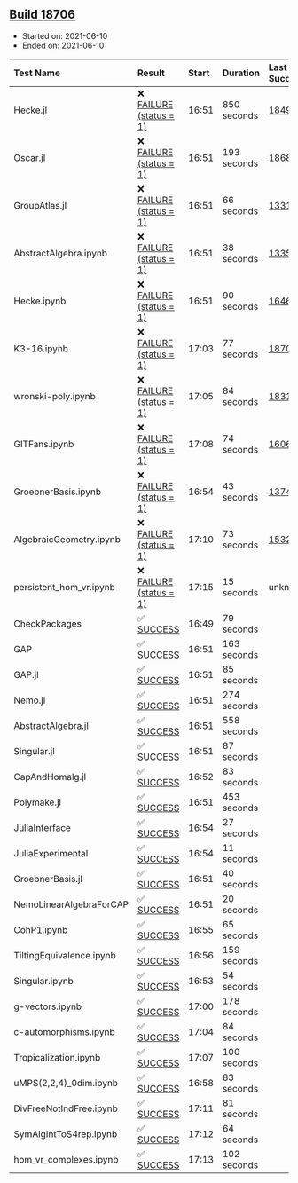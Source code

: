 ## [Build 18706](https://oscarci.mathematik.uni-kl.de/job/oscar/18706/)

* Started on: 2021-06-10
* Ended on: 2021-06-10

| Test Name    | Result | Start | Duration | Last Success | First Failure |
|:-------------|:-------|:------|:---------|:-------------|:--------------|
| Hecke.jl | ❌ [FAILURE (status = 1)](https://oscarci.mathematik.uni-kl.de/job/oscar/18706/artifact/logs/build-18706/Hecke.jl.log) | 16:51 | 850 seconds | [18490](https://oscarci.mathematik.uni-kl.de/job/oscar/18490/) | [18491](https://oscarci.mathematik.uni-kl.de/job/oscar/18491/) |
| Oscar.jl | ❌ [FAILURE (status = 1)](https://oscarci.mathematik.uni-kl.de/job/oscar/18706/artifact/logs/build-18706/Oscar.jl.log) | 16:51 | 193 seconds | [18684](https://oscarci.mathematik.uni-kl.de/job/oscar/18684/) | [18685](https://oscarci.mathematik.uni-kl.de/job/oscar/18685/) |
| GroupAtlas.jl | ❌ [FAILURE (status = 1)](https://oscarci.mathematik.uni-kl.de/job/oscar/18706/artifact/logs/build-18706/GroupAtlas.jl.log) | 16:51 | 66 seconds | [13311](https://oscarci.mathematik.uni-kl.de/job/oscar/13311/) | [13312](https://oscarci.mathematik.uni-kl.de/job/oscar/13312/) |
| AbstractAlgebra.ipynb | ❌ [FAILURE (status = 1)](https://oscarci.mathematik.uni-kl.de/job/oscar/18706/artifact/logs/build-18706/AbstractAlgebra.ipynb.log) | 16:51 | 38 seconds | [13355](https://oscarci.mathematik.uni-kl.de/job/oscar/13355/) | [13356](https://oscarci.mathematik.uni-kl.de/job/oscar/13356/) |
| Hecke.ipynb | ❌ [FAILURE (status = 1)](https://oscarci.mathematik.uni-kl.de/job/oscar/18706/artifact/logs/build-18706/Hecke.ipynb.log) | 16:51 | 90 seconds | [16463](https://oscarci.mathematik.uni-kl.de/job/oscar/16463/) | [16464](https://oscarci.mathematik.uni-kl.de/job/oscar/16464/) |
| K3-16.ipynb | ❌ [FAILURE (status = 1)](https://oscarci.mathematik.uni-kl.de/job/oscar/18706/artifact/logs/build-18706/K3-16.ipynb.log) | 17:03 | 77 seconds | [18705](https://oscarci.mathematik.uni-kl.de/job/oscar/18705/) | [18706](https://oscarci.mathematik.uni-kl.de/job/oscar/18706/) |
| wronski-poly.ipynb | ❌ [FAILURE (status = 1)](https://oscarci.mathematik.uni-kl.de/job/oscar/18706/artifact/logs/build-18706/wronski-poly.ipynb.log) | 17:05 | 84 seconds | [18314](https://oscarci.mathematik.uni-kl.de/job/oscar/18314/) | [18315](https://oscarci.mathematik.uni-kl.de/job/oscar/18315/) |
| GITFans.ipynb | ❌ [FAILURE (status = 1)](https://oscarci.mathematik.uni-kl.de/job/oscar/18706/artifact/logs/build-18706/GITFans.ipynb.log) | 17:08 | 74 seconds | [16068](https://oscarci.mathematik.uni-kl.de/job/oscar/16068/) | [16069](https://oscarci.mathematik.uni-kl.de/job/oscar/16069/) |
| GroebnerBasis.ipynb | ❌ [FAILURE (status = 1)](https://oscarci.mathematik.uni-kl.de/job/oscar/18706/artifact/logs/build-18706/GroebnerBasis.ipynb.log) | 16:54 | 43 seconds | [13748](https://oscarci.mathematik.uni-kl.de/job/oscar/13748/) | [13749](https://oscarci.mathematik.uni-kl.de/job/oscar/13749/) |
| AlgebraicGeometry.ipynb | ❌ [FAILURE (status = 1)](https://oscarci.mathematik.uni-kl.de/job/oscar/18706/artifact/logs/build-18706/AlgebraicGeometry.ipynb.log) | 17:10 | 73 seconds | [15322](https://oscarci.mathematik.uni-kl.de/job/oscar/15322/) | [15323](https://oscarci.mathematik.uni-kl.de/job/oscar/15323/) |
| persistent_hom_vr.ipynb | ❌ [FAILURE (status = 1)](https://oscarci.mathematik.uni-kl.de/job/oscar/18706/artifact/logs/build-18706/persistent_hom_vr.ipynb.log) | 17:15 | 15 seconds | unknown | unknown |
| CheckPackages | ✅ [SUCCESS](https://oscarci.mathematik.uni-kl.de/job/oscar/18706/artifact/logs/build-18706/CheckPackages.log) | 16:49 | 79 seconds |  |  |
| GAP | ✅ [SUCCESS](https://oscarci.mathematik.uni-kl.de/job/oscar/18706/artifact/logs/build-18706/GAP.log) | 16:51 | 163 seconds |  |  |
| GAP.jl | ✅ [SUCCESS](https://oscarci.mathematik.uni-kl.de/job/oscar/18706/artifact/logs/build-18706/GAP.jl.log) | 16:51 | 85 seconds |  |  |
| Nemo.jl | ✅ [SUCCESS](https://oscarci.mathematik.uni-kl.de/job/oscar/18706/artifact/logs/build-18706/Nemo.jl.log) | 16:51 | 274 seconds |  |  |
| AbstractAlgebra.jl | ✅ [SUCCESS](https://oscarci.mathematik.uni-kl.de/job/oscar/18706/artifact/logs/build-18706/AbstractAlgebra.jl.log) | 16:51 | 558 seconds |  |  |
| Singular.jl | ✅ [SUCCESS](https://oscarci.mathematik.uni-kl.de/job/oscar/18706/artifact/logs/build-18706/Singular.jl.log) | 16:51 | 87 seconds |  |  |
| CapAndHomalg.jl | ✅ [SUCCESS](https://oscarci.mathematik.uni-kl.de/job/oscar/18706/artifact/logs/build-18706/CapAndHomalg.jl.log) | 16:52 | 83 seconds |  |  |
| Polymake.jl | ✅ [SUCCESS](https://oscarci.mathematik.uni-kl.de/job/oscar/18706/artifact/logs/build-18706/Polymake.jl.log) | 16:51 | 453 seconds |  |  |
| JuliaInterface | ✅ [SUCCESS](https://oscarci.mathematik.uni-kl.de/job/oscar/18706/artifact/logs/build-18706/JuliaInterface.log) | 16:54 | 27 seconds |  |  |
| JuliaExperimental | ✅ [SUCCESS](https://oscarci.mathematik.uni-kl.de/job/oscar/18706/artifact/logs/build-18706/JuliaExperimental.log) | 16:54 | 11 seconds |  |  |
| GroebnerBasis.jl | ✅ [SUCCESS](https://oscarci.mathematik.uni-kl.de/job/oscar/18706/artifact/logs/build-18706/GroebnerBasis.jl.log) | 16:51 | 40 seconds |  |  |
| NemoLinearAlgebraForCAP | ✅ [SUCCESS](https://oscarci.mathematik.uni-kl.de/job/oscar/18706/artifact/logs/build-18706/NemoLinearAlgebraForCAP.log) | 16:51 | 20 seconds |  |  |
| CohP1.ipynb | ✅ [SUCCESS](https://oscarci.mathematik.uni-kl.de/job/oscar/18706/artifact/logs/build-18706/CohP1.ipynb.log) | 16:55 | 65 seconds |  |  |
| TiltingEquivalence.ipynb | ✅ [SUCCESS](https://oscarci.mathematik.uni-kl.de/job/oscar/18706/artifact/logs/build-18706/TiltingEquivalence.ipynb.log) | 16:56 | 159 seconds |  |  |
| Singular.ipynb | ✅ [SUCCESS](https://oscarci.mathematik.uni-kl.de/job/oscar/18706/artifact/logs/build-18706/Singular.ipynb.log) | 16:53 | 54 seconds |  |  |
| g-vectors.ipynb | ✅ [SUCCESS](https://oscarci.mathematik.uni-kl.de/job/oscar/18706/artifact/logs/build-18706/g-vectors.ipynb.log) | 17:00 | 178 seconds |  |  |
| c-automorphisms.ipynb | ✅ [SUCCESS](https://oscarci.mathematik.uni-kl.de/job/oscar/18706/artifact/logs/build-18706/c-automorphisms.ipynb.log) | 17:04 | 84 seconds |  |  |
| Tropicalization.ipynb | ✅ [SUCCESS](https://oscarci.mathematik.uni-kl.de/job/oscar/18706/artifact/logs/build-18706/Tropicalization.ipynb.log) | 17:07 | 100 seconds |  |  |
| uMPS(2,2,4)_0dim.ipynb | ✅ [SUCCESS](https://oscarci.mathematik.uni-kl.de/job/oscar/18706/artifact/logs/build-18706/uMPS-2-2-4-_0dim.ipynb.log) | 16:58 | 83 seconds |  |  |
| DivFreeNotIndFree.ipynb | ✅ [SUCCESS](https://oscarci.mathematik.uni-kl.de/job/oscar/18706/artifact/logs/build-18706/DivFreeNotIndFree.ipynb.log) | 17:11 | 81 seconds |  |  |
| SymAlgIntToS4rep.ipynb | ✅ [SUCCESS](https://oscarci.mathematik.uni-kl.de/job/oscar/18706/artifact/logs/build-18706/SymAlgIntToS4rep.ipynb.log) | 17:12 | 64 seconds |  |  |
| hom_vr_complexes.ipynb | ✅ [SUCCESS](https://oscarci.mathematik.uni-kl.de/job/oscar/18706/artifact/logs/build-18706/hom_vr_complexes.ipynb.log) | 17:13 | 102 seconds |  |  |
